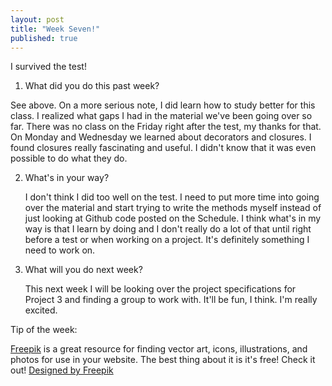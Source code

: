 ```yaml
---
layout: post
title: "Week Seven!"
published: true
---
```

I survived the test!

1. What did you do this past week?
  
  See above. On a more serious note, I did learn how to study better for this class. I realized what gaps I had in the material we've been going over so far. There was no class on the Friday right after the test, my thanks for that. On Monday and Wednesday we learned about decorators and closures. I found closures really fascinating and useful. I didn't know that it was even possible to do what they do.
	

2. What's in your way?

	I don't think I did too well on the test. I need to put more time into going over the material and start trying to write the methods myself instead of just looking at Github code posted on the Schedule. I think what's in my way is that I learn by doing and I don't really do a lot of that until right before a test or when working on a project. It's definitely something I need to work on. 

3. What will you do next week?

	This next week I will be looking over the project specifications for Project 3 and finding a group to work with. It'll be fun, I think. I'm really excited.
	

Tip of the week: 

[Freepik](http://www.freepik.com/) is a great resource for finding vector art, icons, illustrations, and photos for use in your website. The best thing about it is it's free! Check it out!
<a href='http://www.freepik.com/free-vector/watercolor-cute-floral-label-in-vintage-style_842247.htm'>Designed by Freepik</a>
